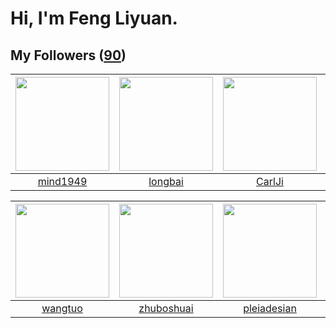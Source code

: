 # Hi, I'm Feng Liyuan.

## My Followers ([90](https://github.com/SunRunAway?tab=followers))

| <img src="https://avatars.githubusercontent.com/u/19871320?v=4" width="150" height="150" /> | <img src="https://avatars.githubusercontent.com/u/1204301?v=4" width="150" height="150" /> | <img src="https://avatars.githubusercontent.com/u/10810759?v=4" width="150" height="150" /> | <img src="https://avatars.githubusercontent.com/u/4661589?v=4" width="150" height="150" /> |
| :-----------------------------------------------------------------------------------------: | :----------------------------------------------------------------------------------------: | :-----------------------------------------------------------------------------------------: | :----------------------------------------------------------------------------------------: |
|                           [mind1949](https://github.com/mind1949)                           |                            [longbai](https://github.com/longbai)                           |                             [CarlJi](https://github.com/CarlJi)                             |                      [IceCoffee2013](https://github.com/IceCoffee2013)                     |

| <img src="https://avatars.githubusercontent.com/u/1171686?v=4" width="150" height="150" /> | <img src="https://avatars.githubusercontent.com/u/10694566?v=4" width="150" height="150" /> | <img src="https://avatars.githubusercontent.com/u/46620760?v=4" width="150" height="150" /> | <img src="https://avatars.githubusercontent.com/u/1543151?v=4" width="150" height="150" /> |
| :----------------------------------------------------------------------------------------: | :-----------------------------------------------------------------------------------------: | :-----------------------------------------------------------------------------------------: | :----------------------------------------------------------------------------------------: |
|                            [wangtuo](https://github.com/wangtuo)                           |                         [zhuboshuai](https://github.com/zhuboshuai)                         |                        [pleiadesian](https://github.com/pleiadesian)                        |                          [chrislusf](https://github.com/chrislusf)                         |